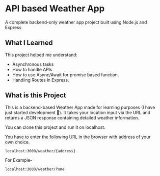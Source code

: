 # API based Weather App

A complete backend-only weather app project built using Node.js and Express.

## What I Learned
This project helped me understand:
  * Asynchronous tasks
  * How to handle APIs
  * How to use Async/Await for promise based function.
  * Handling Routes in Express.
 
## What is this Project

This is a backend-based Weather App made for learning purposes (I have just started development 🥲).
It takes your location input via the URL and returns a JSON response containing detailed weather information.

You can clone this project and run it on localhost.

You have to enter the following URL in the browser with address of your own choice.
```
localhost:3000/weather/{address}
```

For Example-
```
localhost:3000/weather/Pune
```
